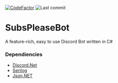 [![CodeFactor](https://www.codefactor.io/repository/github/abdshullah/subspleasebot/badge)](https://www.codefactor.io/repository/github/abdshullah/subspleasebot)
![Last commit](https://img.shields.io/github/last-commit/AbdShullah/SubsPleaseBot)

# SubsPleaseBot
A feature-rich, easy to use Discord Bot written in C#

### Dependiencies
  * [Discord.Net](https://github.com/discord-net/Discord.Net)  
  * [Serilog](https://github.com/serilog/serilog)  
  * [Json.NET](https://github.com/JamesNK/Newtonsoft.Json)  
